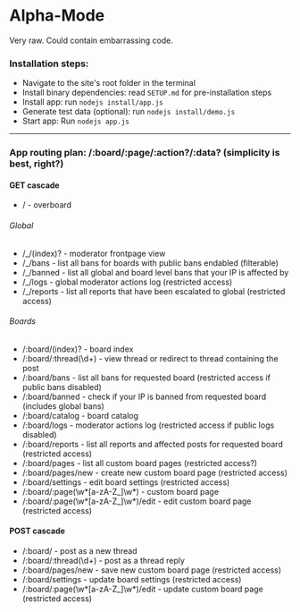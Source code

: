 # Alpha-Mode
Very raw. Could contain embarrassing code.

### Installation steps:
+ Navigate to the site's root folder in the terminal
+ Install binary dependencies: read `SETUP.md` for pre-installation steps
+ Install app: run `nodejs install/app.js` 
+ Generate test data (optional): run `nodejs install/demo.js`
+ Start app: Run `nodejs app.js`


***
### App routing plan: /:board/:page/:action?/:data? (simplicity is best, right?)
#### GET cascade

* / - overboard

###### Global
* /_/(index)? - moderator frontpage view
* /_/bans - list all bans for boards with public bans endabled (filterable)
* /_/banned - list all global and board level bans that your IP is affected by
* /_/logs - global moderator actions log (restricted access)
* /_/reports - list all reports that have been escalated to global (restricted access)

###### Boards
* /:board/(index)? - board index
* /:board/:thread(\d+) - view thread or redirect to thread containing the post
* /:board/bans - list all bans for requested board (restricted access if public bans disabled)
* /:board/banned - check if your IP is banned from requested board (includes global bans)
* /:board/catalog - board catalog
* /:board/logs - moderator actions log (restricted access if public logs disabled)
* /:board/reports - list all reports and affected posts for requested board (restricted access)
* /:board/pages - list all custom board pages (restricted access?)
* /:board/pages/new - create new custom board page (restricted access)
* /:board/settings - edit board settings (restricted access)
* /:board/:page(\w\*[a-zA-Z_]\w\*) - custom board page
* /:board/:page(\w\*[a-zA-Z_]\w\*)/edit - edit custom board page (restricted access)

#### POST cascade

* /:board/ - post as a new thread
* /:board/:thread(\d+) - post as a thread reply
* /:board/pages/new - save new custom board page (restricted access)
* /:board/settings - update board settings (restricted access)
* /:board/:page(\w\*[a-zA-Z_]\w\*)/edit - update custom board page (restricted access)
